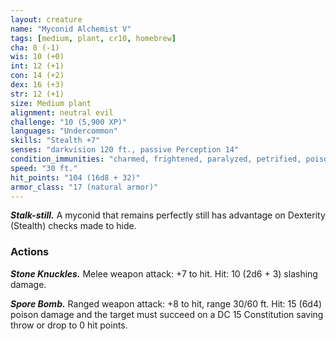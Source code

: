 ```yaml
---
layout: creature
name: "Myconid Alchemist V"
tags: [medium, plant, cr10, homebrew]
cha: 8 (-1)
wis: 10 (+0)
int: 12 (+1)
con: 14 (+2)
dex: 16 (+3)
str: 12 (+1)
size: Medium plant
alignment: neutral evil
challenge: "10 (5,900 XP)"
languages: "Undercommon"
skills: "Stealth +7"
senses: "darkvision 120 ft., passive Perception 14"
condition_immunities: "charmed, frightened, paralyzed, petrified, poisoned"
speed: "30 ft."
hit_points: "104 (16d8 + 32)"
armor_class: "17 (natural armor)"
---
```


***Stalk-still.*** A myconid that remains perfectly still has advantage on
Dexterity (Stealth) checks made to hide.

### Actions

***Stone Knuckles.*** Melee weapon attack: +7 to hit. Hit: 10 (2d6 + 3)
slashing damage.

***Spore Bomb.*** Ranged weapon attack: +8 to hit, range 30/60 ft. Hit: 15
(6d4) poison damage and the target must succeed on a DC 15 Constitution
saving throw or drop to 0 hit points.
